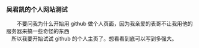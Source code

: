 ### 吴君凯的个人网站测试
　　不要问我为什么开始用 github 做个人页面，因为我亲爱的表哥不让我用他的服务器来搞一些奇怪的东西  
  　所以我要开始试试 github 的个人主页了。想看看到底可以写到多强大。
